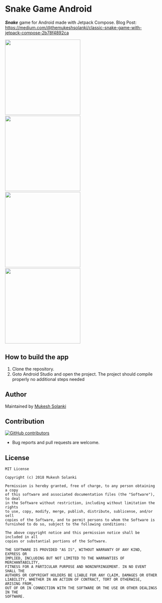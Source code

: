 # Snake Game Android

***Snake*** game for Android made with Jetpack Compose.
Blog Post: https://medium.com/@themukeshsolanki/classic-snake-game-with-jetpack-compose-2b78f4892ca

<img src="https://raw.githubusercontent.com/mukeshsolanki/snake-game-android/main/screenshots/menu.png" width="248px"/> &nbsp;&nbsp;
<img src="https://raw.githubusercontent.com/mukeshsolanki/snake-game-android/main/screenshots/ingame.png" width="248px"/> &nbsp;&nbsp;
<img src="https://raw.githubusercontent.com/mukeshsolanki/snake-game-android/main/screenshots/endgame.png" width="248px"/> &nbsp;&nbsp;
<img src="https://raw.githubusercontent.com/mukeshsolanki/snake-game-android/main/screenshots/highscore.png" width="248px"/> &nbsp;&nbsp;

## How to build the app

1. Clone the repository.
2. Goto Android Studio and open the project.
   The project should compile properly no additional steps needed

## Author

Maintained by [Mukesh Solanki](https://www.github.com/mukeshsolanki)

## Contribution

[![GitHub contributors](https://img.shields.io/github/contributors/mukeshsolanki/snake-game-android.svg)](https://github.com/mukeshsolanki/snake-game-android/graphs/contributors)

* Bug reports and pull requests are welcome.

## License

```
MIT License

Copyright (c) 2018 Mukesh Solanki

Permission is hereby granted, free of charge, to any person obtaining a copy
of this software and associated documentation files (the "Software"), to deal
in the Software without restriction, including without limitation the rights
to use, copy, modify, merge, publish, distribute, sublicense, and/or sell
copies of the Software, and to permit persons to whom the Software is
furnished to do so, subject to the following conditions:

The above copyright notice and this permission notice shall be included in all
copies or substantial portions of the Software.

THE SOFTWARE IS PROVIDED "AS IS", WITHOUT WARRANTY OF ANY KIND, EXPRESS OR
IMPLIED, INCLUDING BUT NOT LIMITED TO THE WARRANTIES OF MERCHANTABILITY,
FITNESS FOR A PARTICULAR PURPOSE AND NONINFRINGEMENT. IN NO EVENT SHALL THE
AUTHORS OR COPYRIGHT HOLDERS BE LIABLE FOR ANY CLAIM, DAMAGES OR OTHER
LIABILITY, WHETHER IN AN ACTION OF CONTRACT, TORT OR OTHERWISE, ARISING FROM,
OUT OF OR IN CONNECTION WITH THE SOFTWARE OR THE USE OR OTHER DEALINGS IN THE
SOFTWARE.
```

